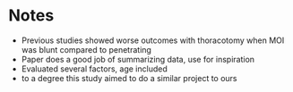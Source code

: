 # Notes

- Previous studies showed worse outcomes with thoracotomy when MOI was blunt compared to penetrating
- Paper does a good job of summarizing data, use for inspiration
- Evaluated several factors, age included
- to a degree this study aimed to do a similar project to ours